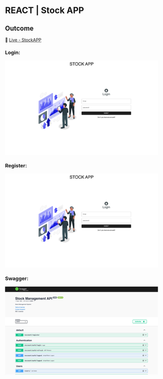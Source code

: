 # REACT | Stock APP

## Outcome

🔗 [Live - StockAPP](https://stockapp-vzgx.onrender.com)

### Login:

![ERD](./login.png)

### Register:

![ERD](./login.png)

### Swagger:

![ERD](./swagger.png)
